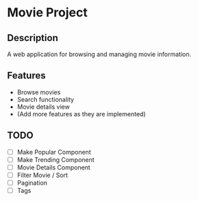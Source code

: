 # Movie Project

## Description
A web application for browsing and managing movie information.

## Features
- Browse movies
- Search functionality
- Movie details view
- (Add more features as they are implemented)

## TODO
- [ ] Make Popular Component
- [ ] Make Trending Component
- [ ] Movie Details Component
- [ ] Filter Movie / Sort
- [ ] Pagination
- [ ] Tags
